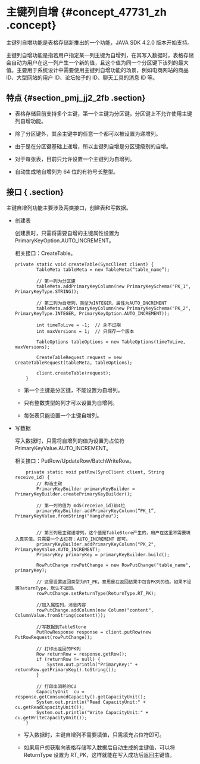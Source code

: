 # 主键列自增 {#concept_47731_zh .concept}

主键列自增功能是表格存储新推出的一个功能，JAVA SDK 4.2.0 版本开始支持。

主键列自增功能是指若用户指定某一列主键为自增列，在其写入数据时，表格存储会自动为用户在这一列产生一个新的值，且这个值为同一个分区键下该列的最大值。主要用于系统设计中需要使用主键列自增功能的场景，例如电商网站的商品 ID、大型网站的用户 ID、论坛帖子的 ID、聊天工具的消息 ID 等。

## 特点 {#section_pmj_jj2_2fb .section}

-   表格存储目前支持多个主键，第一个主键为分区键，分区键上不允许使用主键列自增功能。

-   除了分区键外，其余主键中的任意一个都可以被设置为递增列。

-   由于是在分区键基础上递增，所以主键列自增是分区键级别的自增。

-   对于每张表，目前只允许设置一个主键列为自增列。

-   自动生成地自增列为 64 位的有符号长整型。


## 接口 { .section}

主键自增列功能主要涉及两类接口，创建表和写数据。

-   创建表

    创建表时，只需将需要自增的主键属性设置为 PrimaryKeyOption.AUTO\_INCREMENT。

    相关接口：CreateTable。

    ```language-java
    private static void createTable(SyncClient client) {
    		TableMeta tableMeta = new TableMeta(“table_name”);
    
    		// 第一列为分区建
            tableMeta.addPrimaryKeyColumn(new PrimaryKeySchema("PK_1", PrimaryKeyType.STRING));
    
    		// 第二列为自增列，类型为INTEGER，属性为AUTO_INCREMENT
            tableMeta.addPrimaryKeyColumn(new PrimaryKeySchema("PK_2", PrimaryKeyType.INTEGER, PrimaryKeyOption.AUTO_INCREMENT));
    
            int timeToLive = -1;  // 永不过期
            int maxVersions = 1;  // 只保存一个版本
    
            TableOptions tableOptions = new TableOptions(timeToLive, maxVersions);
    
            CreateTableRequest request = new CreateTableRequest(tableMeta, tableOptions);
    
            client.createTable(request);
        }
    
    ```

    -   第一个主键是分区键，不能设置为自增列。

    -   只有整数类型的列才可以设置为自增列。

    -   每张表只能设置一个主键自增列。

-   写数据

    写入数据时，只需将自增列的值为设置为占位符 PrimaryKeyValue.AUTO\_INCREMENT。

    相关接口：PutRow/UpdateRow/BatchWriteRow。

    ```language-java
        private static void putRow(SyncClient client, String receive_id) {
            // 构造主键
            PrimaryKeyBuilder primaryKeyBuilder = PrimaryKeyBuilder.createPrimaryKeyBuilder();
    		
    		// 第一列的值为 md5(receive_id)前4位
            primaryKeyBuilder.addPrimaryKeyColumn(“PK_1”, PrimaryKeyValue.fromString("Hangzhou");
    		
    
    		// 第三列是主键递增列，这个值是TableStore产生的，用户在这里不需要填入真实值，只需要一个占位符：AUTO_INCREMENT 即可。
            primaryKeyBuilder.addPrimaryKeyColumn("PK_2", PrimaryKeyValue.AUTO_INCREMENT);
            PrimaryKey primaryKey = primaryKeyBuilder.build();
    
            RowPutChange rowPutChange = new RowPutChange("table_name", primaryKey);
    		
    		// 这里设置返回类型为RT_PK，意思是在返回结果中包含PK列的值。如果不设置ReturnType，默认不返回。
            rowPutChange.setReturnType(ReturnType.RT_PK);
    
            //加入属性列，消息内容
    		rowPutChange.addColumn(new Column("content", ColumnValue.fromString(content)));
    
    		//写数据到TableStore
            PutRowResponse response = client.putRow(new PutRowRequest(rowPutChange));
    		
    		// 打印出返回的PK列
            Row returnRow = response.getRow();
    		if (returnRow != null) {
    			System.out.println("PrimaryKey:" + returnRow.getPrimaryKey().toString());
    		}
    
    		// 打印出消耗的CU
    		CapacityUnit  cu = response.getConsumedCapacity().getCapacityUnit();
    		System.out.println("Read CapacityUnit:" + cu.getReadCapacityUnit());
    		System.out.println("Write CapacityUnit:" + cu.getWriteCapacityUnit());
        }
    
    ```

    -   写入数据时，主键自增列不需要填值，只需填充占位符即可。

    -   如果用户想获取向表格存储写入数据后自动生成的主键值，可以将 ReturnType 设置为 RT\_PK，这样就能在写入成功后返回主键值。


